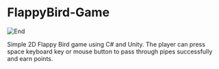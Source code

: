 # FlappyBird-Game


![End](https://user-images.githubusercontent.com/79161056/206972832-1d847c06-2961-489a-93bc-9e0f3dc4cc18.png)


Simple 2D Flappy Bird game using C# and Unity. The player can press space keyboard key or mouse button to pass through pipes successfully and earn points.
